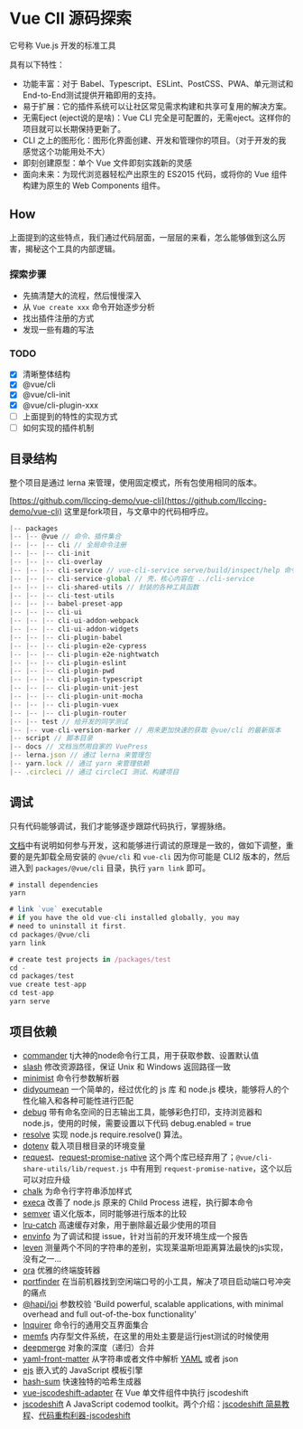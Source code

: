 # Vue ClI 源码探索

它号称 Vue.js 开发的标准工具

具有以下特性：

- 功能丰富：对于 Babel、Typescript、ESLint、PostCSS、PWA、单元测试和End-to-End测试提供开箱即用的支持。
- 易于扩展：它的插件系统可以让社区常见需求构建和共享可复用的解决方案。
- 无需Eject (eject说的是啥)：Vue CLI 完全是可配置的，无需eject。这样你的项目就可以长期保持更新了。
- CLI 之上的图形化：图形化界面创建、开发和管理你的项目。（对于开发的我感觉这个功能用处不大）
- 即刻创建原型：单个 Vue 文件即刻实践新的灵感
- 面向未来：为现代浏览器轻松产出原生的 ES2015 代码，或将你的 Vue 组件构建为原生的 Web Components 组件。

## How

上面提到的这些特点，我们通过代码层面，一层层的来看，怎么能够做到这么厉害，揭秘这个工具的内部逻辑。

### 探索步骤

- 先搞清楚大的流程，然后慢慢深入
- 从 `Vue create xxx` 命令开始逐步分析
- 找出插件注册的方式
- 发现一些有趣的写法

### TODO

- [x] 清晰整体结构
- [x] @vue/cli
- [x] @vue/cli-init
- [x] @vue/cli-plugin-xxx
- [ ] 上面提到的特性的实现方式
- [ ] 如何实现的插件机制

## 目录结构

整个项目是通过 lerna 来管理，使用固定模式，所有包使用相同的版本。

[https://github.com/llccing-demo/vue-cli](https://github.com/llccing-demo/vue-cli) 这里是fork项目，与文章中的代码相呼应。

```js
|-- packages
|-- |-- @vue // 命令、插件集合
|-- |-- |-- cli // 全局命令注册
|-- |-- |-- cli-init
|-- |-- |-- cli-overlay
|-- |-- |-- cli-service // vue-cli-service serve/build/inspect/help 命令的核心
|-- |-- |-- cli-service-global // 壳，核心内容在 ../cli-service
|-- |-- |-- cli-shared-utils // 封装的各种工具函数
|-- |-- |-- cli-test-utils
|-- |-- |-- babel-preset-app
|-- |-- |-- cli-ui
|-- |-- |-- cli-ui-addon-webpack
|-- |-- |-- cli-ui-addon-widgets
|-- |-- |-- cli-plugin-babel
|-- |-- |-- cli-plugin-e2e-cypress
|-- |-- |-- cli-plugin-e2e-nightwatch
|-- |-- |-- cli-plugin-eslint
|-- |-- |-- cli-plugin-pwd
|-- |-- |-- cli-plugin-typescript
|-- |-- |-- cli-plugin-unit-jest
|-- |-- |-- cli-plugin-unit-mocha
|-- |-- |-- cli-plugin-vuex
|-- |-- |-- cli-plugin-router
|-- |-- test // 给开发的同学测试
|-- |-- vue-cli-version-marker // 用来更加快速的获取 @vue/cli 的最新版本
|-- script // 脚本目录
|-- docs // 文档当然用自家的 VuePress
|-- lerna.json // 通过 lerna 来管理包
|-- yarn.lock // 通过 yarn 来管理依赖
|-- .circleci // 通过 circleCI 测试、构建项目
```


## 调试

只有代码能够调试，我们才能够逐步跟踪代码执行，掌握脉络。

[文档](https://github.com/vuejs/vue-cli/blob/dev/.github/CONTRIBUTING.md)中有说明如何参与开发，这和能够进行调试的原理是一致的，做如下调整，重要的是先卸载全局安装的 `@vue/cli` 和 `vue-cli` 因为你可能是 CLI2 版本的，然后进入到 `packages/@vue/cli` 目录，执行 `yarn link` 即可。

```js
# install dependencies
yarn

# link `vue` executable
# if you have the old vue-cli installed globally, you may
# need to uninstall it first.
cd packages/@vue/cli
yarn link

# create test projects in /packages/test
cd -
cd packages/test
vue create test-app
cd test-app
yarn serve
```

## 项目依赖

- [commander](https://github.com/tj/commander.js) tj大神的node命令行工具，用于获取参数、设置默认值
- [slash](https://github.com/sindresorhus/slash) 修改资源路径，保证 Unix 和 Windows 返回路径一致
- [minimist](https://github.com/substack/minimist) 命令行参数解析器
- [didyoumean](https://github.com/dcporter/didyoumean.js) 一个简单的，经过优化的 js 库 和 node.js 模块，能够将人的个性化输入和各种可能性进行匹配
- [debug](https://github.com/visionmedia/debug) 带有命名空间的日志输出工具，能够彩色打印，支持浏览器和node.js，使用的时候，需要设置以下代码 debug.enabled = true
- [resolve](https://github.com/browserify/resolve) 实现 node.js require.resolve() 算法。
- [dotenv](https://github.com/motdotla/dotenv) 载入项目根目录的环境变量
- [request](https://github.com/request/request)、[request-promise-native](https://github.com/request/request-promise-native) 这个两个库已经弃用了；`@vue/cli-share-utils/lib/request.js` 中有用到 `request-promise-native`，这个以后可以对应升级
- [chalk](https://github.com/chalk/chalk) 为命令行字符串添加样式
- [execa](https://github.com/sindresorhus/execa) 改善了 node.js 原来的 Child Process 进程，执行脚本命令
- [semver](https://github.com/npm/node-semver) 语义化版本，同时能够进行版本的比较
- [lru-catch](https://github.com/isaacs/node-lru-cache) 高速缓存对象，用于删除最近最少使用的项目
- [envinfo](https://github.com/tabrindle/envinfo) 为了调试和提 issue，针对当前的开发环境生成一个报告
- [leven](https://github.com/sindresorhus/leven) 测量两个不同的字符串的差别，实现莱温斯坦距离算法最快的js实现，没有之一...
- [ora](https://github.com/sindresorhus/ora) 优雅的终端旋转器
- [portfinder](https://github.com/http-party/node-portfinder) 在当前机器找到空闲端口号的小工具，解决了项目启动端口号冲突的痛点
- [@hapi/joi](https://github.com/hapijs/hapi) 参数校验 'Build powerful, scalable applications, with minimal overhead and full out-of-the-box functionality'
- [Inquirer](https://github.com/SBoudrias/Inquirer.js) 命令行的通用交互界面集合
- [memfs](https://github.com/streamich/memfs) 内存型文件系统，在这里的用处主要是运行jest测试的时候使用
- [deepmerge](https://github.com/TehShrike/deepmerge) 对象的深度（递归）合并
- [yaml-front-matter](https://github.com/dworthen/js-yaml-front-matter) 从字符串或者文件中解析 [YAML](https://www.ruanyifeng.com/blog/2016/07/yaml.html) 或者 json
- [ejs](https://github.com/mde/ejs) 嵌入式的 JavaScript 模板引擎
- [hash-sum](https://github.com/bevacqua/hash-sum) 快速独特的哈希生成器
- [vue-jscodeshift-adapter](https://github.com/psalaets/vue-jscodeshift-adapter) 在 Vue 单文件组件中执行 jscodeshift
- [jscodeshift](https://github.com/facebook/jscodeshift) A JavaScript codemod toolkit。两个介绍：[jscodeshift 简易教程](https://github.com/whxaxes/blog/issues/10)、[代码重构利器-jscodeshift](https://imweb.io/topic/57b13b4f93d9938132cc8dfd)
